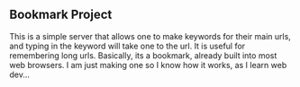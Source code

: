 ## Bookmark Project	

This is a simple server that allows one to make keywords for their main urls, and typing in the keyword will take 
one to the url. It is useful for remembering long urls. 
Basically, its a bookmark, already built into most web browsers. I am just making one so I 
know how it works, as I learn web dev... 
